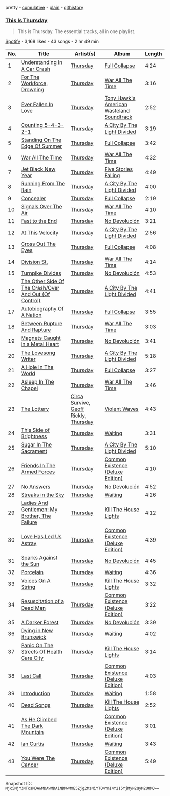 pretty - [cumulative](/playlists/cumulative/37i9dQZF1DZ06evO3y3XCQ.md) - [plain](/playlists/plain/37i9dQZF1DZ06evO3y3XCQ) - [githistory](https://github.githistory.xyz/mackorone/spotify-playlist-archive/blob/main/playlists/plain/37i9dQZF1DZ06evO3y3XCQ)

### [This Is Thursday](https://open.spotify.com/playlist/37i9dQZF1DZ06evO3y3XCQ)

> This is Thursday\. The essential tracks, all in one playlist.

[Spotify](https://open.spotify.com/user/spotify) - 3,168 likes - 43 songs - 2 hr 49 min

| No. | Title | Artist(s) | Album | Length |
|---|---|---|---|---|
| 1 | [Understanding In A Car Crash](https://open.spotify.com/track/3U5TzKrZP6sqiR43LQArV7) | [Thursday](https://open.spotify.com/artist/61awhbNK16ku1uQyXRsQj5) | [Full Collapse](https://open.spotify.com/album/5HMT2y9yUoPH7yYhnyIpQo) | 4:24 |
| 2 | [For The Workforce, Drowning](https://open.spotify.com/track/1lJBNe8CjXxTX8VoIHr0KX) | [Thursday](https://open.spotify.com/artist/61awhbNK16ku1uQyXRsQj5) | [War All The Time](https://open.spotify.com/album/7gd57Ics8NX1LGdGgvYZ0t) | 3:16 |
| 3 | [Ever Fallen In Love](https://open.spotify.com/track/1UHmaVttRXoEd1ADmLgRIx) | [Thursday](https://open.spotify.com/artist/61awhbNK16ku1uQyXRsQj5) | [Tony Hawk's American Wasteland Soundtrack](https://open.spotify.com/album/1ttszNk2tbxuzeln1Ib7e0) | 2:52 |
| 4 | [Counting 5\-4\-3\-2\-1](https://open.spotify.com/track/33xbEG22XelcyasHEq6mfw) | [Thursday](https://open.spotify.com/artist/61awhbNK16ku1uQyXRsQj5) | [A City By The Light Divided](https://open.spotify.com/album/2XkMFgR8qy32N8s1U1fL1B) | 3:19 |
| 5 | [Standing On The Edge Of Summer](https://open.spotify.com/track/1DtLnHvLta8jPswUfplrfT) | [Thursday](https://open.spotify.com/artist/61awhbNK16ku1uQyXRsQj5) | [Full Collapse](https://open.spotify.com/album/5HMT2y9yUoPH7yYhnyIpQo) | 3:42 |
| 6 | [War All The Time](https://open.spotify.com/track/43CG5O08Tj6ODmSWQ9pfvF) | [Thursday](https://open.spotify.com/artist/61awhbNK16ku1uQyXRsQj5) | [War All The Time](https://open.spotify.com/album/7gd57Ics8NX1LGdGgvYZ0t) | 4:32 |
| 7 | [Jet Black New Year](https://open.spotify.com/track/0FYBAFCpiZyNxdat3MBc3t) | [Thursday](https://open.spotify.com/artist/61awhbNK16ku1uQyXRsQj5) | [Five Stories Falling](https://open.spotify.com/album/4CRIaDaZQ2gkHYnX5Fzzdj) | 4:49 |
| 8 | [Running From The Rain](https://open.spotify.com/track/4CRaYUB98nYPtL5P9TxMnD) | [Thursday](https://open.spotify.com/artist/61awhbNK16ku1uQyXRsQj5) | [A City By The Light Divided](https://open.spotify.com/album/2XkMFgR8qy32N8s1U1fL1B) | 4:00 |
| 9 | [Concealer](https://open.spotify.com/track/3EPVk0rM704NDj9hWDne63) | [Thursday](https://open.spotify.com/artist/61awhbNK16ku1uQyXRsQj5) | [Full Collapse](https://open.spotify.com/album/5HMT2y9yUoPH7yYhnyIpQo) | 2:19 |
| 10 | [Signals Over The Air](https://open.spotify.com/track/5k8viPkN0jExLQTlKsakKZ) | [Thursday](https://open.spotify.com/artist/61awhbNK16ku1uQyXRsQj5) | [War All The Time](https://open.spotify.com/album/7gd57Ics8NX1LGdGgvYZ0t) | 4:10 |
| 11 | [Fast to the End](https://open.spotify.com/track/0Fx8OAcWVq1Gugw29Ek4jd) | [Thursday](https://open.spotify.com/artist/61awhbNK16ku1uQyXRsQj5) | [No Devolución](https://open.spotify.com/album/4PEVf6yDaXTssEolwgf3cT) | 3:21 |
| 12 | [At This Velocity](https://open.spotify.com/track/3H9eREtPUuMFijG1ryHqQ6) | [Thursday](https://open.spotify.com/artist/61awhbNK16ku1uQyXRsQj5) | [A City By The Light Divided](https://open.spotify.com/album/2XkMFgR8qy32N8s1U1fL1B) | 2:56 |
| 13 | [Cross Out The Eyes](https://open.spotify.com/track/1HiBAaHMxp8Adf2XEqobn5) | [Thursday](https://open.spotify.com/artist/61awhbNK16ku1uQyXRsQj5) | [Full Collapse](https://open.spotify.com/album/5HMT2y9yUoPH7yYhnyIpQo) | 4:08 |
| 14 | [Division St.](https://open.spotify.com/track/3CzZpfMmfvB8ybUkqAYqvD) | [Thursday](https://open.spotify.com/artist/61awhbNK16ku1uQyXRsQj5) | [War All The Time](https://open.spotify.com/album/7gd57Ics8NX1LGdGgvYZ0t) | 4:14 |
| 15 | [Turnpike Divides](https://open.spotify.com/track/1FgPKrJkqR16RSdDUMBUSA) | [Thursday](https://open.spotify.com/artist/61awhbNK16ku1uQyXRsQj5) | [No Devolución](https://open.spotify.com/album/4PEVf6yDaXTssEolwgf3cT) | 4:53 |
| 16 | [The Other Side Of The Crash/Over And Out \(Of Control\)](https://open.spotify.com/track/41fAJ4UTQemRnjRkJRstZk) | [Thursday](https://open.spotify.com/artist/61awhbNK16ku1uQyXRsQj5) | [A City By The Light Divided](https://open.spotify.com/album/2XkMFgR8qy32N8s1U1fL1B) | 4:41 |
| 17 | [Autobiography Of A Nation](https://open.spotify.com/track/0ALZo8QRVF93qCVyseIjNF) | [Thursday](https://open.spotify.com/artist/61awhbNK16ku1uQyXRsQj5) | [Full Collapse](https://open.spotify.com/album/5HMT2y9yUoPH7yYhnyIpQo) | 3:55 |
| 18 | [Between Rupture And Rapture](https://open.spotify.com/track/49ie1J8zRI73U2ve8dPuPq) | [Thursday](https://open.spotify.com/artist/61awhbNK16ku1uQyXRsQj5) | [War All The Time](https://open.spotify.com/album/7gd57Ics8NX1LGdGgvYZ0t) | 3:03 |
| 19 | [Magnets Caught in a Metal Heart](https://open.spotify.com/track/3Z2WgsYnfMGztp5NuMNj2M) | [Thursday](https://open.spotify.com/artist/61awhbNK16ku1uQyXRsQj5) | [No Devolución](https://open.spotify.com/album/4PEVf6yDaXTssEolwgf3cT) | 3:41 |
| 20 | [The Lovesong Writer](https://open.spotify.com/track/4P43WSRtAwXXEjGGPZoEVb) | [Thursday](https://open.spotify.com/artist/61awhbNK16ku1uQyXRsQj5) | [A City By The Light Divided](https://open.spotify.com/album/2XkMFgR8qy32N8s1U1fL1B) | 5:18 |
| 21 | [A Hole In The World](https://open.spotify.com/track/5fNCiYldS7oqIuOuTuKRGM) | [Thursday](https://open.spotify.com/artist/61awhbNK16ku1uQyXRsQj5) | [Full Collapse](https://open.spotify.com/album/5HMT2y9yUoPH7yYhnyIpQo) | 3:27 |
| 22 | [Asleep In The Chapel](https://open.spotify.com/track/4tKjOaJ6994Fj1DcJGKriC) | [Thursday](https://open.spotify.com/artist/61awhbNK16ku1uQyXRsQj5) | [War All The Time](https://open.spotify.com/album/7gd57Ics8NX1LGdGgvYZ0t) | 3:46 |
| 23 | [The Lottery](https://open.spotify.com/track/6T3YSsiLwPrq9yVSKvmQSX) | [Circa Survive](https://open.spotify.com/artist/11FY888Qctoy6YueCpFkXT), [Geoff Rickly](https://open.spotify.com/artist/1rSMnOXCnT7rf4j4RErmSX), [Thursday](https://open.spotify.com/artist/61awhbNK16ku1uQyXRsQj5) | [Violent Waves](https://open.spotify.com/album/5y5C2nONFCsDjw4mB6Azm2) | 4:43 |
| 24 | [This Side of Brightness](https://open.spotify.com/track/5gOlzxxl94eXariShwCikl) | [Thursday](https://open.spotify.com/artist/61awhbNK16ku1uQyXRsQj5) | [Waiting](https://open.spotify.com/album/0tgqbw80QaxxdErDspThsa) | 3:31 |
| 25 | [Sugar In The Sacrament](https://open.spotify.com/track/0sWGnySFvSRZPr5Swr6nLx) | [Thursday](https://open.spotify.com/artist/61awhbNK16ku1uQyXRsQj5) | [A City By The Light Divided](https://open.spotify.com/album/2XkMFgR8qy32N8s1U1fL1B) | 5:10 |
| 26 | [Friends In The Armed Forces](https://open.spotify.com/track/4IALJqOdZE5pwUaL6ag1Ko) | [Thursday](https://open.spotify.com/artist/61awhbNK16ku1uQyXRsQj5) | [Common Existence \(Deluxe Edition\)](https://open.spotify.com/album/5LHF03QKaoBRZeMcXMrsRj) | 4:10 |
| 27 | [No Answers](https://open.spotify.com/track/1bOU4Dk4iw4N2XXP3JRm0P) | [Thursday](https://open.spotify.com/artist/61awhbNK16ku1uQyXRsQj5) | [No Devolución](https://open.spotify.com/album/4PEVf6yDaXTssEolwgf3cT) | 4:52 |
| 28 | [Streaks in the Sky](https://open.spotify.com/track/6gHLLRQFPezsdsDieIVbJ5) | [Thursday](https://open.spotify.com/artist/61awhbNK16ku1uQyXRsQj5) | [Waiting](https://open.spotify.com/album/0tgqbw80QaxxdErDspThsa) | 4:26 |
| 29 | [Ladies And Gentlemen: My Brother, The Failure](https://open.spotify.com/track/2cnaAWNXkZnCaRN6OZWaBS) | [Thursday](https://open.spotify.com/artist/61awhbNK16ku1uQyXRsQj5) | [Kill The House Lights](https://open.spotify.com/album/6xvMuGE41qYGptrpxahFZP) | 4:12 |
| 30 | [Love Has Led Us Astray](https://open.spotify.com/track/5jA3QscamkgTWvlw44eIo4) | [Thursday](https://open.spotify.com/artist/61awhbNK16ku1uQyXRsQj5) | [Common Existence \(Deluxe Edition\)](https://open.spotify.com/album/5LHF03QKaoBRZeMcXMrsRj) | 4:39 |
| 31 | [Sparks Against the Sun](https://open.spotify.com/track/3Z6YLC5MoKWjqepMsH7k6k) | [Thursday](https://open.spotify.com/artist/61awhbNK16ku1uQyXRsQj5) | [No Devolución](https://open.spotify.com/album/4PEVf6yDaXTssEolwgf3cT) | 4:45 |
| 32 | [Porcelain](https://open.spotify.com/track/0FvQmcMVyGBBVjI81CvEbh) | [Thursday](https://open.spotify.com/artist/61awhbNK16ku1uQyXRsQj5) | [Waiting](https://open.spotify.com/album/0tgqbw80QaxxdErDspThsa) | 4:36 |
| 33 | [Voices On A String](https://open.spotify.com/track/1x4hsESxhGafiTFQDIAsCx) | [Thursday](https://open.spotify.com/artist/61awhbNK16ku1uQyXRsQj5) | [Kill The House Lights](https://open.spotify.com/album/6xvMuGE41qYGptrpxahFZP) | 3:32 |
| 34 | [Resuscitation of a Dead Man](https://open.spotify.com/track/6V2cc0uw6vMEDGsCEF6N1k) | [Thursday](https://open.spotify.com/artist/61awhbNK16ku1uQyXRsQj5) | [Common Existence \(Deluxe Edition\)](https://open.spotify.com/album/5LHF03QKaoBRZeMcXMrsRj) | 3:22 |
| 35 | [A Darker Forest](https://open.spotify.com/track/52rlffXbQz0acv4hYV3YDr) | [Thursday](https://open.spotify.com/artist/61awhbNK16ku1uQyXRsQj5) | [No Devolución](https://open.spotify.com/album/4PEVf6yDaXTssEolwgf3cT) | 3:39 |
| 36 | [Dying in New Brunswick](https://open.spotify.com/track/2HYHnHXUSQwczdpFQKW7xg) | [Thursday](https://open.spotify.com/artist/61awhbNK16ku1uQyXRsQj5) | [Waiting](https://open.spotify.com/album/0tgqbw80QaxxdErDspThsa) | 4:02 |
| 37 | [Panic On The Streets Of Health Care City](https://open.spotify.com/track/3bVrg3T1DUbhHYGVdcK78x) | [Thursday](https://open.spotify.com/artist/61awhbNK16ku1uQyXRsQj5) | [Kill The House Lights](https://open.spotify.com/album/6xvMuGE41qYGptrpxahFZP) | 3:14 |
| 38 | [Last Call](https://open.spotify.com/track/4LKXbWFPS9uTbkziBl3L7g) | [Thursday](https://open.spotify.com/artist/61awhbNK16ku1uQyXRsQj5) | [Common Existence \(Deluxe Edition\)](https://open.spotify.com/album/5LHF03QKaoBRZeMcXMrsRj) | 4:03 |
| 39 | [Introduction](https://open.spotify.com/track/530YND7Asd4qwUgcXXVQ8b) | [Thursday](https://open.spotify.com/artist/61awhbNK16ku1uQyXRsQj5) | [Waiting](https://open.spotify.com/album/0tgqbw80QaxxdErDspThsa) | 1:58 |
| 40 | [Dead Songs](https://open.spotify.com/track/6n8fU7QWxnywGUQbCFqyTF) | [Thursday](https://open.spotify.com/artist/61awhbNK16ku1uQyXRsQj5) | [Kill The House Lights](https://open.spotify.com/album/6xvMuGE41qYGptrpxahFZP) | 2:52 |
| 41 | [As He Climbed The Dark Mountain](https://open.spotify.com/track/0CraZjvIB4XJ87tC7N5Zcn) | [Thursday](https://open.spotify.com/artist/61awhbNK16ku1uQyXRsQj5) | [Common Existence \(Deluxe Edition\)](https://open.spotify.com/album/5LHF03QKaoBRZeMcXMrsRj) | 3:01 |
| 42 | [Ian Curtis](https://open.spotify.com/track/4fePHGj7DmOzuMRccSAgpO) | [Thursday](https://open.spotify.com/artist/61awhbNK16ku1uQyXRsQj5) | [Waiting](https://open.spotify.com/album/0tgqbw80QaxxdErDspThsa) | 3:43 |
| 43 | [You Were The Cancer](https://open.spotify.com/track/5T3aOfEHkhipnFkPqBADjj) | [Thursday](https://open.spotify.com/artist/61awhbNK16ku1uQyXRsQj5) | [Common Existence \(Deluxe Edition\)](https://open.spotify.com/album/5LHF03QKaoBRZeMcXMrsRj) | 5:49 |

Snapshot ID: `Mjc5MjY3NTcsMDAwMDAwMDA1NDMwMmE5Zjg2MzNiYTQ4YmI4Y2I5YjMyN2QyM2U0MQ==`
